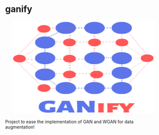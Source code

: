 # ganify
<p align="center">
<img width="460" height="300" src="https://github.com/arnonbruno/ganify/blob/master/logo.png">
</p>

Project to ease the implementation of GAN and WGAN for data augmentation!
